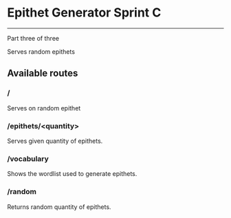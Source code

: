 # Epithet Generator Sprint C

---
Part three of three

Serves random epithets

## Available routes

### /

Serves on random epithet

### /epithets/\<quantity\>

Serves given quantity of epithets.

### /vocabulary

Shows the wordlist used to generate epithets.

### /random

Returns random quantity of epithets.
